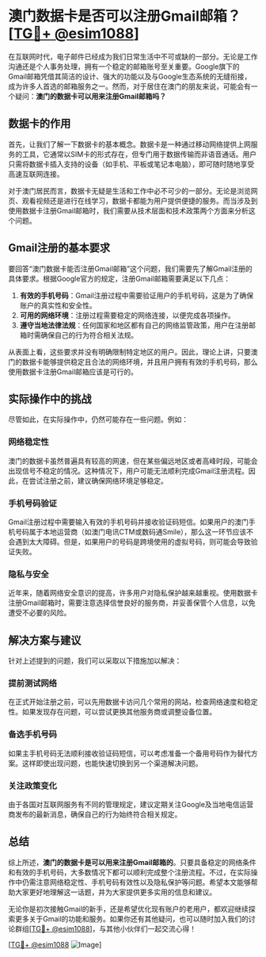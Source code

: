 # 澳门数据卡是否可以注册Gmail邮箱？[[TG💪+ @esim1088](https://t.me/s/esim1088)]

在互联网时代，电子邮件已经成为我们日常生活中不可或缺的一部分。无论是工作沟通还是个人事务处理，拥有一个稳定的邮箱账号至关重要。Google旗下的Gmail邮箱凭借其简洁的设计、强大的功能以及与Google生态系统的无缝衔接，成为许多人首选的邮箱服务之一。然而，对于居住在澳门的朋友来说，可能会有一个疑问：**澳门的数据卡可以用来注册Gmail邮箱吗？**

## 数据卡的作用

首先，让我们了解一下数据卡的基本概念。数据卡是一种通过移动网络提供上网服务的工具，它通常以SIM卡的形式存在，但专门用于数据传输而非语音通话。用户只需将数据卡插入支持的设备（如手机、平板或笔记本电脑），即可随时随地享受高速互联网连接。

对于澳门居民而言，数据卡无疑是生活和工作中必不可少的一部分。无论是浏览网页、观看视频还是进行在线学习，数据卡都能为用户提供便捷的服务。而当涉及到使用数据卡注册Gmail邮箱时，我们需要从技术层面和技术政策两个方面来分析这个问题。

## Gmail注册的基本要求

要回答“澳门数据卡能否注册Gmail邮箱”这个问题，我们需要先了解Gmail注册的具体要求。根据Google官方的规定，注册Gmail邮箱需要满足以下几点：

1. **有效的手机号码**：Gmail注册过程中需要验证用户的手机号码，这是为了确保账户的真实性和安全性。
2. **可用的网络环境**：注册过程需要稳定的网络连接，以便完成各项操作。
3. **遵守当地法律法规**：任何国家和地区都有自己的网络监管政策，用户在注册邮箱时需确保自己的行为符合相关法规。

从表面上看，这些要求并没有明确限制特定地区的用户。因此，理论上讲，只要澳门的数据卡能够提供稳定且合法的网络环境，并且用户拥有有效的手机号码，那么使用数据卡注册Gmail邮箱应该是可行的。

## 实际操作中的挑战

尽管如此，在实际操作中，仍然可能存在一些问题。例如：

### 网络稳定性
澳门的数据卡虽然普遍具有较高的网速，但在某些偏远地区或者高峰时段，可能会出现信号不稳定的情况。这种情况下，用户可能无法顺利完成Gmail注册流程。因此，在尝试注册之前，建议确保网络环境足够稳定。

### 手机号码验证
Gmail注册过程中需要输入有效的手机号码并接收验证码短信。如果用户的澳门手机号码属于本地运营商（如澳门电讯CTM或数码通Smile），那么这一环节应该不会遇到太大障碍。但是，如果用户的号码是跨境使用的虚拟号码，则可能会导致验证失败。

### 隐私与安全
近年来，随着网络安全意识的提高，许多用户对隐私保护越来越重视。使用数据卡注册Gmail邮箱时，需要注意选择信誉良好的服务商，并妥善保管个人信息，以免遭受不必要的风险。

## 解决方案与建议

针对上述提到的问题，我们可以采取以下措施加以解决：

### 提前测试网络
在正式开始注册之前，可以先用数据卡访问几个常用的网站，检查网络速度和稳定性。如果发现存在问题，可以尝试更换其他服务商或调整设备位置。

### 备选手机号码
如果主手机号码无法顺利接收验证码短信，可以考虑准备一个备用号码作为替代方案。这样即使出现问题，也能快速切换到另一个渠道解决问题。

### 关注政策变化
由于各国对互联网服务有不同的管理规定，建议定期关注Google及当地电信运营商发布的最新消息，确保自己的行为始终符合相关规定。

## 总结

综上所述，**澳门的数据卡是可以用来注册Gmail邮箱的**。只要具备稳定的网络条件和有效的手机号码，大多数情况下都可以顺利完成整个注册流程。不过，在实际操作中仍需注意网络稳定性、手机号码有效性以及隐私保护等问题。希望本文能够帮助大家更好地理解这一话题，并为大家提供更多实用的信息和建议。

无论你是初次接触Gmail的新手，还是希望优化现有账户的老用户，都欢迎继续探索更多关于Gmail的功能和服务。如果你还有其他疑问，也可以随时加入我们的讨论群组[[TG💪+ @esim1088](https://t.me/s/esim1088)]，与其他小伙伴们一起交流心得！

[[TG💪+ @esim1088](https://t.me/s/esim1088) ![Image](https://i.postimg.cc/4NQfJmqS/Snipaste-2025-05-13-00-14-12.png)]